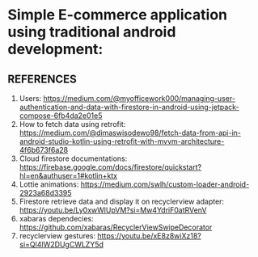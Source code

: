 # Simple E-commerce application using traditional android development:

## REFERENCES

1. Users: https://medium.com/@myofficework000/managing-user-authentication-and-data-with-firestore-in-android-using-jetpack-compose-6fb4da2e01e5
2. How to fetch data using retrofit: https://medium.com/@dimaswisodewo98/fetch-data-from-api-in-android-studio-kotlin-using-retrofit-with-mvvm-architecture-4f6b673f6a28
3. Cloud firestore documentations: https://firebase.google.com/docs/firestore/quickstart?hl=en&authuser=1#kotlin+ktx
4. Lottie animations: https://medium.com/swlh/custom-loader-android-2923a68d3395
5. Firestore retrieve data and display it on recyclerview adapter: https://youtu.be/Ly0xwWlUpVM?si=Mw4YdriF0atRVenV
6. xabaras dependecies: https://github.com/xabaras/RecyclerViewSwipeDecorator
7. recyclerview gestures: https://youtu.be/xE8z8wiXz18?si=Ql4IW2DUgCWLZY5d
